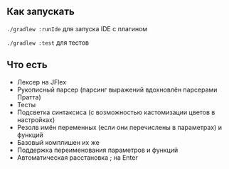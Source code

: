 ## Как запускать
```./gradlew :runIde``` для запуска IDE с плагином

```./gradlew :test``` для тестов

## Что есть
- Лексер на JFlex
- Рукописный парсер (парсинг выражений вдохновлён парсерами Пратта)
- Тесты
- Подсветка синтаксиса (с возможностью кастомизации цветов в настройках)
- Резолв имён переменных (если они перечислены в параметрах) и функций
- Базовый комплишен их же
- Поддержка переименования параметров и функций
- Автоматическая расстановка ; на Enter

<!-- Plugin description -->
<!-- Plugin description end -->
